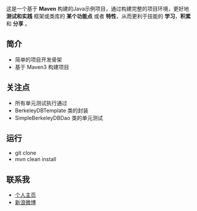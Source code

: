 这是一个基于 **Maven** 构建的Java示例项目，通过构建完整的项目环境，更好地 **测试和实践** 框架或类库的 **某个功能点** 或者 **特性**，从而更利于技能的 **学习**，**积累** 和 **分享** 。

## 简介 ##

- 简单的项目开发骨架
- 基于 Maven3 构建项目

## 关注点 ##

- 所有单元测试执行通过
- BerkeleyDBTemplate 类的封装
- SimpleBerkeleyDBDao 类的单元测试

## 运行 ##

- git clone
- mvn clean install

## 联系我 ##

- [个人主页](http://www.macrotea.com "http://www.macrotea.com")
- [新浪微博](http://weibo.com/macrotea "http://weibo.com/macrotea")